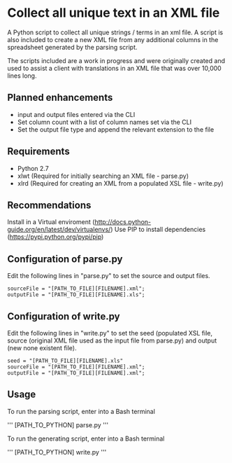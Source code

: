 Collect all unique text in an XML file
=============
A Python script to collect all unique strings / terms in an xml file. A script is also included to create a new XML file from any additional columns in the spreadsheet generated by the parsing script.

The scripts included are a work in progress and were originally created and used to assist a client with translations in an XML file that was over 10,000 lines long.

Planned enhancements
-----------
* input and output files entered via the CLI
* Set column count with a list of column names set via the CLI
* Set the output file type and append the relevant extension to the file

Requirements
-----------
* Python 2.7
* xlwt (Required for initially searching an XML file - parse.py)
* xlrd (Required for creating an XML from a populated XSL file - write.py)

Recommendations
-----------
Install in a Virtual enviroment (http://docs.python-guide.org/en/latest/dev/virtualenvs/)
Use PIP to install dependencies (https://pypi.python.org/pypi/pip)

Configuration of parse.py
-----------
Edit the following lines in "parse.py" to set the source and output files.
```
sourceFile = "[PATH_TO_FILE][FILENAME].xml"; 
outputFile = "[PATH_TO_FILE][FILENAME].xls";
```
Configuration of write.py
-----------
Edit the following lines in "write.py" to set the seed (populated XSL file, source (original XML file used as the input file from parse.py) and output (new none existent file).
```
seed = "[PATH_TO_FILE][FILENAME].xls"
sourceFile = "[PATH_TO_FILE][FILENAME].xml"; 
outputFile = "[PATH_TO_FILE][FILENAME].xml";
```

Usage
-----

To run the parsing script, enter into a Bash terminal

'''
[PATH_TO_PYTHON] parse.py
'''

To run the generating script, enter into a Bash terminal

'''
[PATH_TO_PYTHON] write.py
'''
